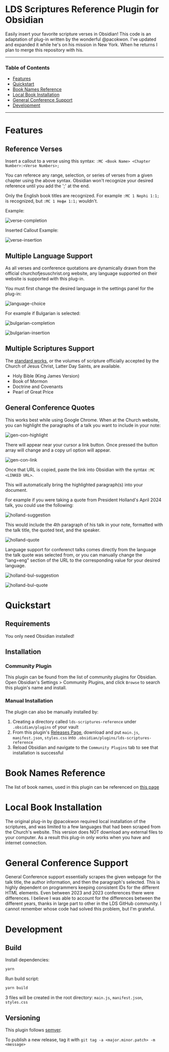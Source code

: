 # LDS Scriptures Reference Plugin for Obsidian

Easily insert your favorite scripture verses in Obsidian!
This code is an adaptation of plug-in written by the wonderful @pacokwon. I've updated and expanded it while he's on his mission in New York. When he returns I plan to merge this repository with his.

---

### Table of Contents

- [Features](#features)
- [Quickstart](#quickstart)
- [Book Names Reference](#book-names-reference)
- [Local Book Installation](#local-book-installation)
- [General Conference Support](#general-conference-support)
- [Development](#development)

---

# Features

## Reference Verses

Insert a callout to a verse using this syntax: `:MC <Book Name> <Chapter Number>:<Verse Numbers>;`

You can referece any range, selection, or series of verses from a given chapter using the above syntax. Obsidian won't recognize your desired reference until you add the ';' at the end.

Only the English book titles are recognized. For example `:MC 1 Nephi 1:1;` is recognized, but `:MC 1 Нефи 1:1;` wouldn't.

Example:

![verse-completion](assets/images/Screenshot%202024-07-14%20at%209.27.59 PM.png)

Inserted Callout Example:

![verse-insertion](assets/images/Screenshot%202024-07-14%20at%209.28.08 PM.png)

## Multiple Language Support

As all verses and conference quotations are dynamically drawn from the official churchofjesuschrist.org website, any language supported on their website is supported with this plug-in.

You must first change the desired language in the settings panel for the plug-in:

![language-choice](assets/images/Screenshot%202024-07-14%20at%209.36.15 PM.png)

For example if Bulgarian is selected:

![bulgarian-completion](assets/images/Screenshot%202024-07-14%20at%209.34.48 PM.png)

![bulgarian-insertion](assets/images/Screenshot%202024-07-14%20at%209.54.57 PM.png)

## Multiple Scriptures Support

The [standard works](https://www.churchofjesuschrist.org/study/manual/gospel-topics/standard-works?lang=eng), or the volumes of scripture officially accepted by the Church of Jesus Christ, Latter Day Saints, are available.

- Holy Bible (King James Version)
- Book of Mormon
- Doctrine and Covenants
- Pearl of Great Price

## General Conference Quotes

This works best while using Google Chrome. When at the Church website, you can highlight the paragraphs of a talk you want to include in your note:

![gen-con-highlight](assets/images/Screenshot%202024-07-14%20at%2010.00.49 PM.png)

There will appear near your cursor a link button. Once pressed the button array will change and a copy url option will appear.

![gen-con-link](assets/images/Screenshot%202024-07-14%20at%2010.00.51 PM.png)

Once that URL is copied, paste the link into Obsidian with the syntax `:MC <LINKED URL>`.

This will automatically bring the highlighted paragraph(s) into your document.

For example if you were taking a quote from President Holland's April 2024 talk, you could use the following:

![holland-suggestion](assets/images/Screenshot%202024-07-14%20at%2010.08.01 PM.png)

This would include the 4th paragraph of his talk in your note, formatted with the talk title, the quoted text, and the speaker.

![holland-quote](assets/images/Screenshot%202024-07-14%20at%2010.08.09 PM.png)

Language support for conferenct talks comes directly from the language the talk quote was selected from, or you can manually change the "lang=eng" section of the URL to the corresponding value for your desired language.

![holland-bul-suggestion](assets/images/Screenshot%202024-07-14%20at%2010.11.02 PM.png)

![holland-bul-quote](assets/images/Screenshot%202024-07-14%20at%2010.11.09 PM.png)

# Quickstart

## Requirements

You only need Obsidian installed!

## Installation

### Community Plugin

This plugin can be found from the list of community plugins for Obsidian. Open Obsidian's Settings > Community Plugins, and click `Browse` to search this plugin's name and install.

### Manual Installation

The plugin can also be manually installed by:

1. Creating a directory called `lds-scriptures-reference` under `.obsidian/plugins` of your vault
2. From this plugin's [Releases Page](https://github.com/pacokwon/obsidian-lds-scriptures-plugin/releases), download and put `main.js`, `manifest.json`, `styles.css` into `.obsidian/plugins/lds-scriptures-reference`
3. Reload Obsidian and navigate to the `Community Plugins` tab to see that installation is successful

# Book Names Reference

The list of book names, used in this plugin can be referenced on [this page](docs/BOOKS.md)

# Local Book Installation

The original plug-in by @pacokwon required local installation of the scriptures, and was limited to a few languages that had been scraped from the Church's website. This version does NOT download any external files to your computer. As a result this plug-in only works when you have and internet connection.

# General Conference Support

General Conference support essentially scrapes the given webpage for the talk title, the author information, and then the paragraph's selected. This is highly dependent on programmers keeping consistent IDs for the different HTML elements. Even between 2023 and 2023 conferences there were differences. I believe I was able to account for the differences between the different years, thanks in large part to other in the LDS GitHub community. I cannot remember whose code had solved this problem, but I'm grateful.

# Development

## Build

Install dependencies:

```bash
yarn
```

Run build script:

```bash
yarn build
```

3 files will be created in the root directory: `main.js`, `manifest.json`, `styles.css`

## Versioning

This plugin follows [semver](https://semver.org/).

To publish a new release, tag it with `git tag -a <major.minor.patch> -m <message>`

